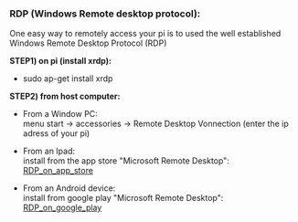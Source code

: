### RDP (Windows Remote desktop protocol):

One easy way to remotely access your pi is to used the well established Windows Remote Desktop Protocol (RDP)

**STEP1) on pi (install xrdp):**

* sudo ap-get install xrdp


**STEP2) from host computer:**

* From a Window PC:
<br>menu start -> accessories -> Remote Desktop Vonnection
(enter the ip adress of your pi)

* From an Ipad:
<br>install from the app store "Microsoft Remote Desktop":
[RDP_on_app_store](https://itunes.apple.com/ca/app/microsoft-remote-desktop/id715768417?mt=12)

* From an Android device:
<br>install from google play "Microsoft Remote Desktop":
[RDP_on_google_play](http://play.google.com/store/apps/details?id=com.microsoft.rdc.android)
